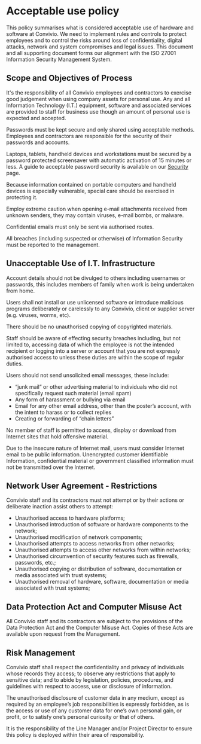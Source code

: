 # Acceptable use policy

This policy summarises what is considered acceptable use of hardware and software at Convivio. We need to implement rules and controls to protect employees and to control the risks around loss of confidentiality, digital attacks, network and system compromises and legal issues. This document and all supporting document forms our alignment with the ISO 27001 Information Security Management System.

## Scope and Objectives of Process

It's the responsibility of all Convivio employees and contractors to exercise good judgement when using company assets for personal use. Any and all Information Technology (I.T.) equipment, software and associated services are provided to staff for business use though an amount of personal use is expected and accepted.

Passwords must be kept secure and only shared using acceptable methods. Employees and contractors are responsible for the security of their passwords and accounts.

Laptops, tablets, handheld devices and workstations must be secured by a password protected screensaver with automatic activation of 15 minutes or less. A guide to acceptable password security is available on our [Security](/delivery_recipe/technical-delivery/security/) page.

Because information contained on portable computers and handheld devices is especially vulnerable, special care should be exercised in protecting it.

Employ extreme caution when opening e-mail attachments received from unknown senders, they may contain viruses, e-mail bombs, or malware.

Confidential emails must only be sent via authorised routes.

All breaches (including suspected or otherwise) of Information Security must be reported to the management.

## Unacceptable Use of I.T. Infrastructure

Account details should not be divulged to others including usernames or passwords, this includes members of family when work is being undertaken from home.

Users shall not install or use unlicensed software or introduce malicious programs deliberately or carelessly to any Convivio, client or supplier server (e.g. viruses, worms, etc).

There should be no unauthorised copying of copyrighted materials.

Staff should be aware of effecting security breaches including, but not limited to, accessing data of which the employee is not the intended recipient or logging into a server or account that you are not expressly authorised access to unless these duties are within the scope of regular duties.

Users should not send unsolicited email messages, these include:

* “junk mail” or other advertising material to individuals who did not specifically request such material (email spam) 
* Any form of harassment or bullying via email 
* Email for any other email address, other than the poster’s account, with the intent to harass or to collect replies 
* Creating or forwarding of “chain letters”

No member of staff is permitted to access, display or download from Internet sites that hold offensive material.

Due to the insecure nature of Internet mail, users must consider Internet email to be public information. Unencrypted customer identifiable Information, confidential material or government classified information must not be transmitted over the Internet.

## Network User Agreement - Restrictions

Convivio staff and its contractors must not attempt or by their actions or deliberate inaction assist others to attempt: 

* Unauthorised access to hardware platforms; 
* Unauthorised introduction of software or hardware components to the network; 
* Unauthorised modification of network components; 
* Unauthorised attempts to access networks from other networks; 
* Unauthorised attempts to access other networks from within networks; 
* Unauthorised circumvention of security features such as firewalls, passwords, etc.; 
* Unauthorised copying or distribution of software, documentation or media associated with trust systems; 
* Unauthorised removal of hardware, software, documentation or media associated with trust systems;

## Data Protection Act and Computer Misuse Act

All Convivio staff and its contractors are subject to the provisions of the Data Protection Act and the Computer Misuse Act. Copies of these Acts are available upon request from the Management.

## Risk Management

Convivio staff shall respect the confidentiality and privacy of individuals whose records they access; to observe any restrictions that apply to sensitive data; and to abide by legislation, policies, procedures, and guidelines with respect to access, use or disclosure of information.

The unauthorised disclosure of customer data in any medium, except as required by an employee’s job responsibilities is expressly forbidden, as is the access or use of any customer data for one’s own personal gain, or profit, or to satisfy one’s personal curiosity or that of others.

It is the responsibility of the Line Manager and/or Project Director to ensure this policy is deployed within their area of responsibility.